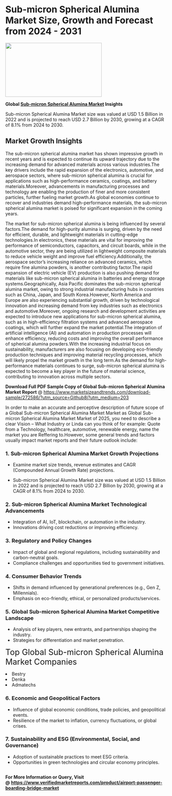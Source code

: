 <H1>Sub-micron Spherical Alumina Market Size, Growth and Forecast from 2024 - 2031</H1><img class="aligncenter size-medium wp-image-584254" src="https://thirdeyenews.in/wp-content/uploads/2024/09/Global-Market-Research-300x168.jpeg" alt="" width="300" height="168" /><p><strong>Global&nbsp;<a href="https://www.marketsizeandtrends.com/download-sample/272586/?utm_source=Github8j?utm_medium=203">Sub-micron Spherical Alumina Market</a> Insights</strong></p><p>Sub-micron Spherical Alumina Market size was valued at USD 1.5 Billion in 2022 and is projected to reach USD 2.7 Billion by 2030, growing at a CAGR of 8.1% from 2024 to 2030.</p><p><h2>Market Growth Insights</h2> <p>The sub-micron spherical alumina market has shown impressive growth in recent years and is expected to continue its upward trajectory due to the increasing demand for advanced materials across various industries.The key drivers include the rapid expansion of the electronics, automotive, and aerospace sectors, where sub-micron spherical alumina is crucial for applications such as high-performance ceramics, coatings, and battery materials.Moreover, advancements in manufacturing processes and technology are enabling the production of finer and more consistent particles, further fueling market growth.As global economies continue to recover and industries demand high-performance materials, the sub-micron spherical alumina market is poised for significant expansion in the coming years.</p> <p>The market for sub-micron spherical alumina is being influenced by several factors.The demand for high-purity alumina is surging, driven by the need for efficient, durable, and lightweight materials in cutting-edge technologies.In electronics, these materials are vital for improving the performance of semiconductors, capacitors, and circuit boards, while in the automotive sector, they are being utilized in lightweight composite materials to reduce vehicle weight and improve fuel efficiency.Additionally, the aerospace sector’s increasing reliance on advanced ceramics, which require fine alumina powders, is another contributing factor.The rapid expansion of electric vehicle (EV) production is also pushing demand for materials like sub-micron spherical alumina in batteries and energy storage systems.Geographically, Asia Pacific dominates the sub-micron spherical alumina market, owing to strong industrial manufacturing hubs in countries such as China, Japan, and South Korea.However, North America and Europe are also experiencing substantial growth, driven by technological innovation and increasing demand from key industries such as electronics and automotive.Moreover, ongoing research and development activities are expected to introduce new applications for sub-micron spherical alumina, such as in high-efficiency filtration systems and advanced aerospace coatings, which will further expand the market potential.The integration of artificial intelligence (AI) and automation in production processes will enhance efficiency, reducing costs and improving the overall performance of spherical alumina powders.With the increasing industrial focus on sustainability, manufacturers are also focusing on developing eco-friendly production techniques and improving material recycling processes, which will likely propel the market growth in the long term.As the demand for high-performance materials continues to surge, sub-micron spherical alumina is expected to become a key player in the future of material science, contributing to innovation across multiple sectors.<p><span class=""><strong>Download Full PDF Sample Copy of Global Sub-micron Spherical Alumina Market Report</strong> @ <a href="https://www.marketsizeandtrends.com/download-sample/272586/?utm_source=Github8j?utm_medium=203" target="_blank">https://www.marketsizeandtrends.com/download-sample/272586/?utm_source=Github8j?utm_medium=203</a></span></p><p>In order to make an accurate and perceptive description of future scope of a Global&nbsp;Sub-micron Spherical Alumina Market Market as Global&nbsp;Sub-micron Spherical Alumina Market Market of 2025, you need to describe a clear Vision &ndash; What Industry or Linda can you think of for example: Quote from a Technology, healthcare, automotive, renewable energy, name the market you are Reffering to.However, some general trends and factors usually impact market reports and their future outlook include:</p><h3>1.&nbsp;<strong>Sub-micron Spherical Alumina Market Growth Projections</strong></h3><ul><li>Examine market size trends, revenue estimates and CAGR (Compounded Annual Growth Rate) projections.</li><li><p>Sub-micron Spherical Alumina Market size was valued at USD 1.5 Billion in 2022 and is projected to reach USD 2.7 Billion by 2030, growing at a CAGR of 8.1% from 2024 to 2030.</p></li></ul><h3>2.&nbsp;<strong>Sub-micron Spherical Alumina Market Technological Advancements</strong></h3><ul><li>Integration of AI, IoT, blockchain, or automation in the industry.</li><li>Innovations driving cost reductions or improving efficiency.</li></ul><h3>3.&nbsp;<strong>Regulatory and Policy Changes</strong></h3><ul><li>Impact of global and regional regulations, including sustainability and carbon-neutral goals.</li><li>Compliance challenges and opportunities tied to government initiatives.</li></ul><h3>4.&nbsp;<strong>Consumer Behavior Trends</strong></h3><ul><li>Shifts in demand influenced by generational preferences (e.g., Gen Z, Millennials).</li><li>Emphasis on eco-friendly, ethical, or personalized products/services.</li></ul><h3>5.&nbsp;<strong>Global Sub-micron Spherical Alumina Market Competitive Landscape</strong></h3><ul><li>Analysis of key players, new entrants, and partnerships shaping the industry.</li><li>Strategies for differentiation and market penetration.</li></ul><p data-pm-slice="1 1 []"><span style="color: inherit; font-family: inherit; font-size: 25px;">Top Global Sub-micron Spherical Alumina Market Companies</span></p><div class="" data-test-id=""><p><li>Bestry</li><li> Denka</li><li> Admatechs</li></p></div><h3>6.&nbsp;<strong>Economic and Geopolitical Factors</strong></h3><ul><li>Influence of global economic conditions, trade policies, and geopolitical events.</li><li>Resilience of the market to inflation, currency fluctuations, or global crises.</li></ul><h3>7.&nbsp;<strong>Sustainability and ESG (Environmental, Social, and Governance)</strong></h3><ul><li>Adoption of sustainable practices to meet ESG criteria.</li><li>Opportunities in green technologies and circular economy principles.</li></ul><h2><strong style="font-size: 14px;">For More Information or Query, Visit @&nbsp;</strong><a style="background-color: #ffffff; font-size: 14px;" href="https://www.marketsizeandtrends.com/report/sub-micron-spherical-alumina-market/" target="_blank">https://www.verifiedmarketreports.com/product/airport-passenger-boarding-bridge-market</a></h2>